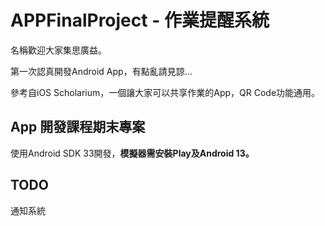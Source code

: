 # APPFinalProject - 作業提醒系統
名稱歡迎大家集思廣益。

第一次認真開發Android App，有點亂請見諒...

參考自iOS Scholarium，一個讓大家可以共享作業的App，QR Code功能通用。
## App 開發課程期末專案
使用Android SDK 33開發，**模擬器需安裝Play及Android 13。**

## TODO
通知系統

